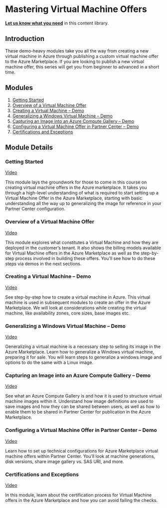# Mastering Virtual Machine Offers

**[Let us know what you need](https://forms.office.com/r/0gCrzhSMkw)** in this content library.

## Introduction

These demo-heavy modules take you all the way from creating a new virtual machine in Azure through publishing a custom virtual machine offer to the Azure Marketplace. If you are looking to publish a new virtual machine offer, this series will get you from beginner to advanced in a short time.

## Modules

<!-- no toc -->
1. [Getting Started](#getting-started)
2. [Overview of a Virtual Machine Offer](#overview-of-a-virtual-machine-offer)
3. [Creating a Virtual Machine – Demo](#creating-a-virtual-machine--demo)
4. [Generalizing a Windows Virtual Machine – Demo](#generalizing-a-windows-virtual-machine--demo)
5. [Capturing an Image into an Azure Compute Gallery – Demo](#capturing-an-image-into-an-azure-compute-gallery--demo)
6. [Configuring a Virtual Machine Offer in Partner Center – Demo](#configuring-a-virtual-machine-offer-in-partner-center--demo)
7. [Certifications and Exceptions](#certifications-and-exceptions)

## Module Details

### Getting Started

<a href="https://youtu.be/MUZfym8_to8" target="_blank">Video</a>


This module lays the groundwork for those to come in this course on creating virtual machine offers in the Azure marketplace. It takes you through a high-level understanding of what is required to start setting up a Virtual Machine Offer in the Azure Marketplace, starting with basic understanding all the way up to generalizing the image for reference in your Partner Center configuration.

### Overview of a Virtual Machine Offer

<a href="https://youtu.be/KnlYE4efDKQ" target="_blank">Video</a>

This module explores what constitutes a Virtual Machine and how they are deployed in the customer’s tenant. It also shows the billing models available for Virtual Machine offers in the Azure Marketplace as well as the step-by-step process involved in building these offers. You’ll see how to do these steps via demos in the next sections.

### Creating a Virtual Machine – Demo

<a href="https://youtu.be/swO7ltyvcM4" target="_blank">Video</a>

See step-by-step how to create a virtual machine in Azure. This virtual machine is used in subsequent modules to create an offer in the Azure Marketplace. We will look at considerations while creating the virtual machine, like availability zones, core sizes, base images etc.

### Generalizing a Windows Virtual Machine – Demo

<a href="https://youtu.be/9z8F-uCrO2Q" target="_blank">Video</a>

Generalizing a virtual machine is a necessary step to selling its image in the Azure Marketplace. Learn how to generalize a Windows virtual machine, preparing it for sale. You will learn steps to generalize a windows image and options to do the same with a Linux image.

### Capturing an Image into an Azure Compute Gallery – Demo

<a href="https://youtu.be/gx1ELNvTFp8" target="_blank">Video</a>

See what an Azure Compute Gallery is and how it is used to structure virtual machine images within it. Understand how image definitions are used to save images and how they can be shared between users, as well as how to enable them to be shared in Partner Center for publication in the Azure Marketplace.

### Configuring a Virtual Machine Offer in Partner Center – Demo

<a href="https://youtu.be/AiP5MCOMU_E" target="_blank">Video</a>

Learn how to set up technical configurations for Azure Marketplace virtual machine offers within Partner Center. You’ll look at machine generations, disk versions, share image gallery vs. SAS URI, and more.

### Certifications and Exceptions

<a href="https://youtu.be/mxSefXooXhE" target="_blank">Video</a>

In this module, learn about the certification process for Virtual Machine offers in the Azure Marketplace and how you can avoid failing the checks.